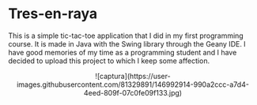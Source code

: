 # Tres-en-raya

This is a simple tic-tac-toe application that I did in my first programming course. It is made in Java with the Swing library through the Geany IDE.
I have good memories of my time as a programming student and I have decided to upload this project to which I keep some affection.

<div align="center"> ![captura](https://user-images.githubusercontent.com/81329891/146992914-990a2ccc-a7d4-4eed-809f-07c0fe09f133.jpg) </div>
